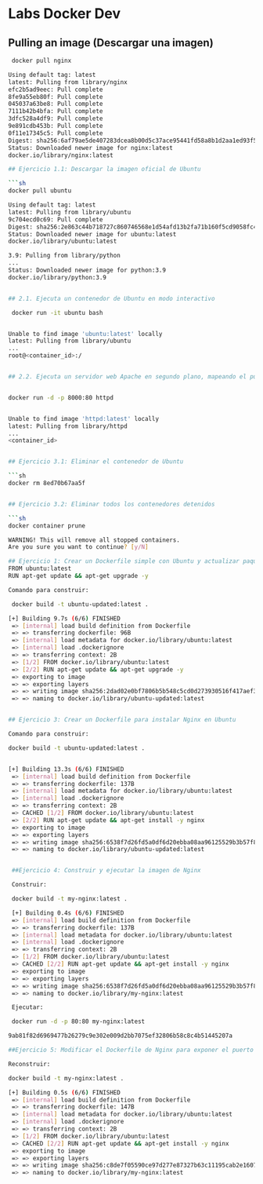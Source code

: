 # Labs Docker Dev 

## Pulling an image (Descargar una imagen)

```sh
 docker pull nginx

Using default tag: latest
latest: Pulling from library/nginx
efc2b5ad9eec: Pull complete 
8fe9a55eb80f: Pull complete 
045037a63be8: Pull complete 
7111b42b4bfa: Pull complete 
3dfc528a4df9: Pull complete 
9e891cdb453b: Pull complete 
0f11e17345c5: Pull complete 
Digest: sha256:6af79ae5de407283dcea8b00d5c37ace95441fd58a8b1d2aa1ed93f5511bb18c
Status: Downloaded newer image for nginx:latest
docker.io/library/nginx:latest

## Ejercicio 1.1: Descargar la imagen oficial de Ubuntu

```sh
docker pull ubuntu

Using default tag: latest
latest: Pulling from library/ubuntu
9c704ecd0c69: Pull complete 
Digest: sha256:2e863c44b718727c860746568e1d54afd13b2fa71b160f5cd9058fc436217b30
Status: Downloaded newer image for ubuntu:latest
docker.io/library/ubuntu:latest

3.9: Pulling from library/python
...
Status: Downloaded newer image for python:3.9
docker.io/library/python:3.9


## 2.1. Ejecuta un contenedor de Ubuntu en modo interactivo

 docker run -it ubuntu bash


Unable to find image 'ubuntu:latest' locally
latest: Pulling from library/ubuntu
...
root@<container_id>:/


## 2.2. Ejecuta un servidor web Apache en segundo plano, mapeando el puerto 8000 del host al puerto 80 del contenedor


docker run -d -p 8000:80 httpd


Unable to find image 'httpd:latest' locally
latest: Pulling from library/httpd
...
<container_id>


## Ejercicio 3.1: Eliminar el contenedor de Ubuntu

```sh
docker rm 8ed70b67aa5f


## Ejercicio 3.2: Eliminar todos los contenedores detenidos

```sh
docker container prune

WARNING! This will remove all stopped containers.
Are you sure you want to continue? [y/N]

## Ejercicio 1: Crear un Dockerfile simple con Ubuntu y actualizar paquetes
FROM ubuntu:latest
RUN apt-get update && apt-get upgrade -y

Comando para construir:

 docker build -t ubuntu-updated:latest .

[+] Building 9.7s (6/6) FINISHED                                                                                                                 docker:default
 => [internal] load build definition from Dockerfile                                                                                                       0.0s
 => => transferring dockerfile: 96B                                                                                                                        0.0s
 => [internal] load metadata for docker.io/library/ubuntu:latest                                                                                           0.0s
 => [internal] load .dockerignore                                                                                                                          0.1s
 => => transferring context: 2B                                                                                                                            0.0s
 => [1/2] FROM docker.io/library/ubuntu:latest                                                                                                             0.1s
 => [2/2] RUN apt-get update && apt-get upgrade -y                                                                                                         8.4s
 => exporting to image                                                                                                                                     0.7s
 => => exporting layers                                                                                                                                    0.6s
 => => writing image sha256:2dad02e0bf7806b5b548c5cd0d273930516f417aef367c7a735b430a1a4f2857                                                               0.0s
 => => naming to docker.io/library/ubuntu-updated:latest


## Ejercicio 3: Crear un Dockerfile para instalar Nginx en Ubuntu

Comando para construir: 

docker build -t ubuntu-updated:latest .


[+] Building 13.3s (6/6) FINISHED                                                                                                                docker:default
 => [internal] load build definition from Dockerfile                                                                                                       0.0s
 => => transferring dockerfile: 137B                                                                                                                       0.0s
 => [internal] load metadata for docker.io/library/ubuntu:latest                                                                                           0.0s
 => [internal] load .dockerignore                                                                                                                          0.0s
 => => transferring context: 2B                                                                                                                            0.0s
 => CACHED [1/2] FROM docker.io/library/ubuntu:latest                                                                                                      0.0s
 => [2/2] RUN apt-get update && apt-get install -y nginx                                                                                                  12.2s
 => exporting to image                                                                                                                                     0.6s
 => => exporting layers                                                                                                                                    0.5s
 => => writing image sha256:6538f7d26fd5a0df6d20ebba08aa96125529b3b57f80b16fbb75f0b01bc70631                                                               0.0s
 => => naming to docker.io/library/ubuntu-updated:latest  


 ##Ejercicio 4: Construir y ejecutar la imagen de Nginx

 Construir:

 docker build -t my-nginx:latest .

 [+] Building 0.4s (6/6) FINISHED                                                                                                                 docker:default
 => [internal] load build definition from Dockerfile                                                                                                       0.0s
 => => transferring dockerfile: 137B                                                                                                                       0.0s
 => [internal] load metadata for docker.io/library/ubuntu:latest                                                                                           0.0s
 => [internal] load .dockerignore                                                                                                                          0.0s
 => => transferring context: 2B                                                                                                                            0.0s
 => [1/2] FROM docker.io/library/ubuntu:latest                                                                                                             0.0s
 => CACHED [2/2] RUN apt-get update && apt-get install -y nginx                                                                                            0.0s
 => exporting to image                                                                                                                                     0.1s
 => => exporting layers                                                                                                                                    0.0s
 => => writing image sha256:6538f7d26fd5a0df6d20ebba08aa96125529b3b57f80b16fbb75f0b01bc70631                                                               0.0s
 => => naming to docker.io/library/my-nginx:latest 

 Ejecutar:

 docker run -d -p 80:80 my-nginx:latest

9ab81f82d6969477b26279c9e302e009d2bb7075ef32806b58c8c4b51445207a

##Ejercicio 5: Modificar el Dockerfile de Nginx para exponer el puerto 80

Reconstruir:

docker build -t my-nginx:latest .

[+] Building 0.5s (6/6) FINISHED                                                                                                                 docker:default
 => [internal] load build definition from Dockerfile                                                                                                       0.0s
 => => transferring dockerfile: 147B                                                                                                                       0.0s
 => [internal] load metadata for docker.io/library/ubuntu:latest                                                                                           0.0s
 => [internal] load .dockerignore                                                                                                                          0.0s
 => => transferring context: 2B                                                                                                                            0.0s
 => [1/2] FROM docker.io/library/ubuntu:latest                                                                                                             0.0s
 => CACHED [2/2] RUN apt-get update && apt-get install -y nginx                                                                                            0.0s
 => exporting to image                                                                                                                                     0.1s
 => => exporting layers                                                                                                                                    0.0s
 => => writing image sha256:c8de7f05590ce97d277e87327b63c11195cab2e1607e77684eff5de93209c9ec                                                               0.0s
 => => naming to docker.io/library/my-nginx:latest   


 
